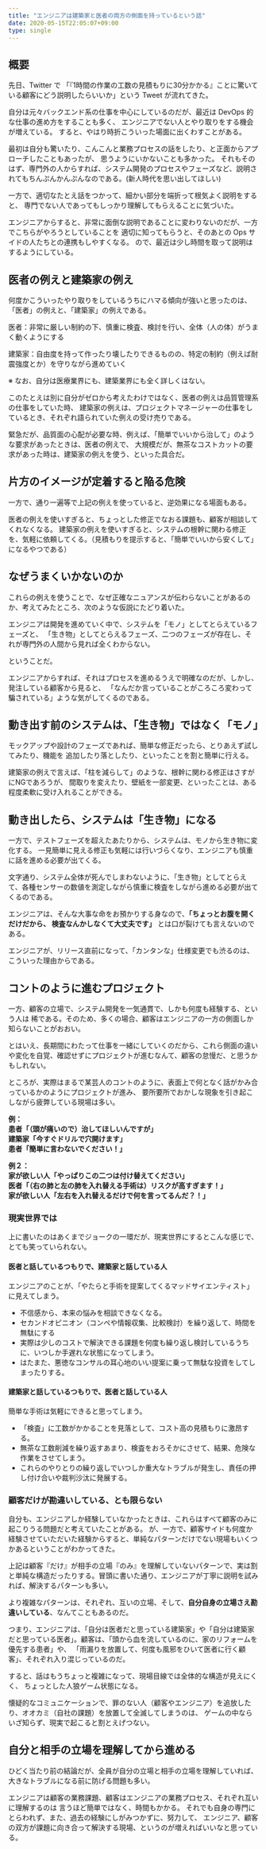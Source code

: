 ```yaml
---
title: "エンジニアは建築家と医者の両方の側面を持っているという話"
date: 2020-05-15T22:05:07+09:00
type: single
---
```


## 概要
先日、Twitter で 「『1時間の作業の工数の見積もりに30分かかる』ことに驚いている顧客にどう説明したらいいか」という
Tweet が流れてきた。

自分は元々バックエンド系の仕事を中心にしているのだが、最近は DevOps 的な仕事の進め方をすることも多く、
エンジニアでない人とやり取りをする機会が増えている。
すると、やはり時折こういった場面に出くわすことがある。

最初は自分も驚いたり、こんこんと業務プロセスの話をしたり、と正面からアプローチしたこともあったが、
思うようにいかないことも多かった。
それもそのはず、専門外の人からすれば、システム開発のプロセスやフェーズなど、説明されてもちんぷんかんぷんなのである。(新人時代を思い出してほしい)

一方で、適切なたとえ話をつかって、細かい部分を端折って根気よく説明をすると、
専門でない人であってもしっかり理解してもらえることに気づいた。

エンジニアからすると、非常に面倒な説明であることに変わりないのだが、一方でこちらがやろうとしていることを
適切に知ってもらうと、そのあとの Ops サイドの人たちとの連携もしやすくなる。
ので、最近は少し時間を取って説明はするようにしている。

## 医者の例えと建築家の例え
何度かこういったやり取りをしているうちにハマる傾向が強いと思ったのは、「医者」の例えと、「建築家」の例えである。

医者：非常に厳しい制約の下、慎重に検査、検討を行い、全体（人の体）がうまく動くようにする

建築家：自由度を持って作ったり壊したりできるものの、特定の制約（例えば耐震強度とか）を守りながら進めていく

※ なお、自分は医療業界にも、建築業界にも全く詳しくはない。

このたとえは別に自分がゼロから考えたわけではなく、医者の例えは品質管理系の仕事をしていた時、
建築家の例えは、プロジェクトマネージャーの仕事をしているとき、それぞれ語られていた例えの受け売りである。

緊急だが、品質面の心配が必要な時、例えば、「簡単でいいから治して」のような要求があったときは、医者の例えで、
大規模だが、無茶なコストカットの要求があった時は、建築家の例えを使う、といった具合だ。

## 片方のイメージが定着すると陥る危険
一方で、通り一遍等で上記の例えを使っていると、逆効果になる場面もある。

医者の例えを使いすぎると、ちょっとした修正でなおる課題も、顧客が相談してくれなくなる。
建築家の例えを使いすぎると、システムの根幹に関わる修正を、気軽に依頼してくる。（見積もりを提示すると、「簡単でいいから安くして」になるやつである）

## なぜうまくいかないのか
これらの例えを使うことで、なぜ正確なニュアンスが伝わらないことがあるのか、考えてみたところ、次のような仮説にたどり着いた。

エンジニアは開発を進めていく中で、システムを「モノ」としてとらえているフェーズと、
「生き物」としてとらえるフェーズ、二つのフェーズが存在し、それが専門外の人間から見れば全くわからない。

ということだ。

エンジニアからすれば、それはプロセスを進めるうえで明確なのだが、しかし、発注している顧客から見ると、
「なんだか言っていることがころころ変わって騙されている」ような気がしてくるのである。

## 動き出す前のシステムは、「生き物」ではなく「モノ」
モックアップや設計のフェーズであれば、簡単な修正だったら、とりあえず試してみたり、機能を
追加したり落としたり、といったことを割と簡単に行える。

建築家の例えで言えば、「柱を減らして」のような、根幹に関わる修正はさすがにNGであろうが、
間取りを変えたり、壁紙を一部変更、といったことは、ある程度柔軟に受け入れることができる。

## 動き出したら、システムは「生き物」になる
一方で、テストフェーズを超えたあたりから、システムは、モノから生き物に変化する。
一見簡単に見える修正も気軽には行いづらくなり、エンジニアも慎重に話を進める必要が出てくる。

文字通り、システム全体が死んでしまわないように、「生き物」としてとらえて、各種センサーの数値を測定しながら慎重に検査をしながら進める必要が出てくるのである。

エンジニアは、そんな大事な命をお預かりする身なので、**「ちょっとお腹を開くだけだから、
検査なんかしなくて大丈夫です」** とは口が裂けても言えないのである。

エンジニアが、リリース直前になって、「カンタンな」仕様変更でも渋るのは、こういった理由からである。

## コントのように進むプロジェクト
一方、顧客の立場で、システム開発を一気通貫で、しかも何度も経験する、という人は
稀である。そのため、多くの場合、顧客はエンジニアの一方の側面しか知らないことがおおい。

とはいえ、長期間にわたって仕事を一緒にしていくのだから、これら側面の違いや変化を自覚、確認せずにプロジェクトが進むなんて、顧客の怠慢だ、と思うかもしれない。

ところが、実際はまるで某芸人のコントのように、表面上で何となく話がかみ合っているかのようにプロジェクトが進み、
要所要所でおかしな現象を引き起こしながら疲弊している現場は多い。

**例：  
患者「（頭が痛いので）治してほしいんですが」  
建築家「今すぐドリルで穴開けます」  
患者「簡単に言わないでください！」**

**例２：  
家が欲しい人「やっぱりこの二つは付け替えてください」  
医者「（右の肺と左の肺を入れ替える手術は）リスクが高すぎます！」  
家が欲しい人「左右を入れ替えるだけで何を言ってるんだ？！」**  

### 現実世界では
上に書いたのはあくまでジョークの一環だが、現実世界にするとこんな感じで、
とても笑っていられない。

#### 医者と話しているつもりで、建築家と話している人 
エンジニアのことが、「やたらと手術を提案してくるマッドサイエンティスト」に見えてしまう。

* 不信感から、本来の悩みを相談できなくなる。
* セカンドオピニオン（コンペや情報収集、比較検討）を繰り返して、時間を無駄にする
* 実際は少しのコストで解決できる課題を何度も繰り返し検討しているうちに、いつしか手遅れな状態になってしまう。
*  はたまた、悪徳なコンサルの耳心地のいい提案に乗って無駄な投資をしてしまったりする。

#### 建築家と話しているつもりで、医者と話している人
簡単な手術は気軽にできると思ってしまう。
* 「検査」に工数がかかることを見落として、コスト高の見積もりに激昂する。
*  無茶な工数削減を繰り返すあまり、検査をおろそかにさせて、結果、危険な作業をさせてしまう。
*  これらのやりとりの繰り返しでいつしか重大なトラブルが発生し、責任の押し付け合いや裁判沙汰に発展する。

### 顧客だけが勘違いしている、とも限らない
自分も、エンジニアしか経験していなかったときは、これらはすべて顧客のみに起こりうる問題だと考えていたことがある。
が、一方で、顧客サイドも何度か経験させていただいた経験からすると、単純なパターンだけでない現場もいくつかあるということがわかってきた。

上記は顧客『だけ』が相手の立場『のみ』を理解していないパターンで、実は割と単純な構造だったりする。冒頭に書いた通り、エンジニアが丁寧に説明を試みれば、解決するパターンも多い。

より複雑なパターンは、それぞれ、互いの立場、そして、**自分自身の立場さえ勘違いしている**、なんてこともあるのだ。

つまり、エンジニアは、「自分は医者だと思っている建築家」や「自分は建築家だと思っている医者」。顧客は、「頭から血を流しているのに、家のリフォームを優先する患者」や、
「雨漏りを放置して、何度も風邪をひいて医者に行く顧客」、それぞれ入り混じっているのだ。

すると、話はもうちょっと複雑になって、現場目線では全体的な構造が見えにくく、
ちょっとした人狼ゲーム状態になる。

懐疑的なコミュニケーションで、罪のない人（顧客やエンジニア）を追放したり、オオカミ（自社の課題）を放置して全滅してしまうのは、
ゲームの中ならいざ知らず、現実で起こると割とえげつない。

## 自分と相手の立場を理解してから進める
ひどく当たり前の結論だが、全員が自分の立場と相手の立場を理解していれば、
大きなトラブルになる前に防げる問題も多い。

エンジニアは顧客の業務課題、顧客はエンジニアの業務プロセス、それぞれ互いに理解するのは
言うほど簡単ではなく、時間もかかる。
それでも自身の専門にとらわれず、また、過去の経験にしがみつかずに、努力して、
エンジニア、顧客の双方が課題に向き合って解決する現場、というのが増えればいいなと思っている。
